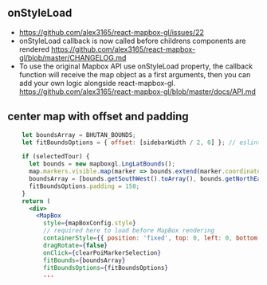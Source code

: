 ## onStyleLoad

- https://github.com/alex3165/react-mapbox-gl/issues/22
- onStyleLoad callback is now called before childrens components are rendered https://github.com/alex3165/react-mapbox-gl/blob/master/CHANGELOG.md
- To use the original Mapbox API use onStyleLoad property, the callback function will receive the map object as a first arguments, then you can add your own logic alongside react-mapbox-gl. https://github.com/alex3165/react-mapbox-gl/blob/master/docs/API.md

## center map with offset and padding

```jsx
    let boundsArray = BHUTAN_BOUNDS;
    let fitBoundsOptions = { offset: [sidebarWidth / 2, 0] }; // eslint-disable-line no-magic-numbers

    if (selectedTour) {
      let bounds = new mapboxgl.LngLatBounds();
      map.markers.visible.map(marker => bounds.extend(marker.coordinates));
      boundsArray = [bounds.getSouthWest().toArray(), bounds.getNorthEast().toArray()];
      fitBoundsOptions.padding = 150;
    }
    return (
      <div>
        <MapBox
          style={mapBoxConfig.style}
          // required here to load before MapBox rendering
          containerStyle={{ position: 'fixed', top: 0, left: 0, bottom: 0, right: 0 }}
          dragRotate={false}
          onClick={clearPoiMarkerSelection}
          fitBounds={boundsArray}
          fitBoundsOptions={fitBoundsOptions}
          ...
```
